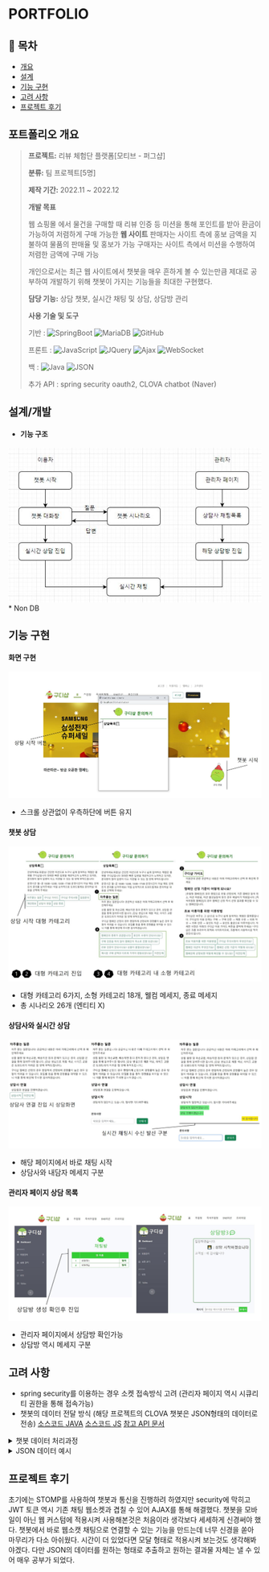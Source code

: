 # PORTFOLIO

## 📗 목차


- [개요](#포트폴리오-개요)
- [설계](#설계/개발)
- [기능 구현](#기능-구현)
- [고려 사항](#고려-사항)
- [프로젝트 후기](#프로젝트-후기)

## **포트폴리오 개요**

> **프로젝트:** 리뷰 체험단 플랫폼[모티브 - 퍼그샵]
>
> **분류:** 팀 프로젝트[5명]
>
> **제작 기간:** 2022.11 ~ 2022.12
>
> **개발 목표** 
>
> 웹 쇼핑몰 에서 물건을 구매할 때 리뷰 인증 등 미션을 통해 포인트를 받아 환금이 가능하여 저렴하게 구매 가능한 **웹 사이트** 
> 판매자는 사이트 측에 홍보 금액을 지불하여 물품의 판매율 및 홍보가 가능
> 구매자는 사이트 측에서 미션을 수행하여 저렴한 금액에 구매 가능
> 
> 개인으로서는 최근 웹 사이트에서 챗봇을 매우 흔하게 볼 수 있는만큼 제대로 공부하여 개발하기 위해
> 챗봇이 가지는 기능들을 최대한 구현했다.
>
> **담당 기능:** 상담 챗봇, 실시간 채팅 및 상담, 상담방 관리
>
> **사용 기술 및 도구** 
> 
> 기반  : ![SpringBoot](https://img.shields.io/badge/SpringBoot-6DB33F?style=flat-square&logo=SpringBoot&logoColor=white) ![MariaDB](https://img.shields.io/badge/MariaDB-003545?style=flat-square&logo=MariaDB&logoColor=white) ![GitHub](https://img.shields.io/badge/GitHub-181717?style=flat-square&logo=GitHub&logoColor=white)
> 
> 프론트 : ![JavaScript](https://img.shields.io/badge/JavaScript-F7DF1E?style=flat-square&logo=JavaScript&logoColor=white) ![JQuery](https://img.shields.io/badge/JQuery-0769AD?style=flat-square&logo=JQuery&logoColor=white) ![Ajax](https://img.shields.io/badge/Ajax-0063CB?style=flat-square&logo=Ajax&logoColor=white) ![WebSocket](https://img.shields.io/badge/WebSocket-FF6A00?style=flat-square&logo=WebSocket&logoColor=white)
>
> 백     : ![Java](https://img.shields.io/badge/Java-007396?style=flat-square&logo=Java&logoColor=white) ![JSON](https://img.shields.io/badge/JSON-000000?style=flat-square&logo=JSON&logoColor=white)
>
>추가 API : spring security oauth2, CLOVA chatbot (Naver)

## **설계/개발**
- #### 기능 구조
<img src=".img/diagram.JPG">
* Non DB

## **기능 구현**

#### 화면 구현

<img src=".img/main1.JPG">

- 스크롤 상관없이 우측하단에 버튼 유지


#### 챗봇 상담

<img src=".img/chatbot1.JPG">

- 대형 카테고리 6가지, 소형 카테고리 18개, 웰컴 메세지, 종료 메세지 
- 총 시나리오 26개 (엔티티 X)


#### 상담사와 실시간 상담

<img src=".img/chat1.JPG">

- 해당 페이지에서 바로 채팅 시작
- 상담사와 내담자 메세지 구분

#### 관리자 페이지 상담 목록

<img src=".img/adminchat1.JPG">

- 관리자 페이지에서 상담방 확인가능
- 상담방 역시 메세지 구분


## **고려 사항**
* spring security를 이용하는 경우 소켓 접속방식 고려
(관리자 페이지 역시 시큐리티 권한을 통해 접속가능)
* 챗봇의 데이터 전달 방식
(해당 프로젝트의 CLOVA 챗봇은 JSON형태의 데이터로 전송)
[소스코드 JAVA](https://github.com/Gobu1/GDShop/blob/Gobu1-readme/src/main/java/com/shop/goodee/chat/MainController.java)
[소스코드 JS](https://github.com/Gobu1/GDShop/blob/Gobu1-readme/src/main/resources/static/js/chat/app.js)
[참고 API 문서](https://api.ncloud-docs.com/docs/ai-application-service-chatbot-chatbot#api-%EC%98%88%EC%A0%9C)
<details markdown="1">
    <summary> 챗봇 데이터 처리과정 </summary>
<div markdown="1">
챗봇 데이터 수신 발신 처리 JAVA

``` Java
//
@RequestMapping("/sendMessage")
@ResponseBody
public String sendMessage(@RequestBody String chatMessage) throws IOException {

    URL url = new URL(apiUrl);
    String message =  getReqMessage(chatMessage);
    String encodeBase64String = makeSignature(message,secretKey);

    //api서버 접속 (서버 -> 서버 통신)		
    HttpURLConnection con = (HttpURLConnection)url.openConnection();
    con.setRequestMethod("POST");
    con.setRequestProperty("Content-Type", "application/json;UTF-8");
    con.setRequestProperty("X-NCP-CHATBOT_SIGNATURE", encodeBase64String);
    con.setDoOutput(true);
    DataOutputStream wr = new DataOutputStream(con.getOutputStream());
        
    wr.write(message.getBytes("UTF-8"));
    wr.flush();
    wr.close();
    int responseCode = con.getResponseCode();
    BufferedReader br;

    if(responseCode==200) { // 정상 호출
        BufferedReader in = new BufferedReader(
            new InputStreamReader(con.getInputStream(), "UTF-8"));
        String decodedString;
        String jsonString  = "";
        while ((decodedString = in.readLine()) != null) {
            jsonString = decodedString;
        }
            
        //받아온 값을 세팅하는 부분
        JSONParser jsonparser = new JSONParser();
        try {
            JSONObject json = (JSONObject)jsonparser.parse(jsonString);
            JSONArray bubblesArray = (JSONArray)json.get("bubbles");
            chatMessage = "";
            log.info("Response JSON => {}", bubblesArray);
            for(int i=0; i<bubblesArray.size(); i++) {
                JSONObject bubbles = (JSONObject)bubblesArray.get(i);
                JSONObject data = (JSONObject)bubbles.get("data");
                String description = "";
                description = (String)data.get("description");
                chatMessage = chatMessage + "|" + description;
            }
        } 
        catch (Exception e) {
            e.printStackTrace();
        }
    in.close();
    }
    else {  // 에러 발생
        chatMessage = con.getResponseMessage();
    }
    return chatMessage;
}

```
데이터 수신 발신 Ajax
```javascript
function commonAjax(url, parameter, type, calbak, contentType) {
    $.ajax({
        url: '/chat' + url,
        data: JSON.stringify(parameter),
        type: type,
        contentType: contentType != null ? contentType : 'application/json; charset=UTF-8',
        success: function (res) {
            calbak(res);
        },
        error: function (err) {
            console.log('error');
            calbak(err);
        }
    });
}
//수신 메세지 처리
function ajaxMessage(message) {
    const messages = message.split(['|']);
    for (let i = 1; i < messages.length; i++) {
        ((x) => {
            setTimeout(() => {
                showMessageRecive(messages[i]); //서버에 메시지 전달 후 리턴받는 메시지
            }, 300 * x);
        })(i);
    }
}

```

</div>

</details>

<details markdown="1">
    <summary> JSON 데이터 예시 </summary>

<div markdown="1">

```

챗봇 메세지 수신 발신시 데이터 예시
발신 시 JSON
{"bubbles":
	[{"data":{"description":"\"자주묻는 질문\""},"type":"text"}],
	"event":"send","version":"v2",
	"userId":"7f2eaf6f-9d7d-4df8-9992-7d9927e6800b",
	"timestamp":1675065382369}

*수신 시 JSON
[{"data":
	{"description":"자주 묻는 질문입니다! 궁금하신 내용은 아래 카테고리에서 선택 후 확인해주세요"},
	"context":[],
	"information":[{"value":"TEXT","key":"chatType"},
	{"value":"TEXT,TEXT,TEXT","key":"chatType"},
	{"value":"entity=자주묻는=자주묻는 질문","key":"tagInfo"},
	{"value":"1.0","key":"score"},
	{"value":"QNA","key":"scenarioName"},
	{"value":"QNA","key":"conversationTypes"},
	{"value":"exactMatch","key":"matchingType"},
	{"value":"SHChat","key":"domainCode"}],
	"type":"text"},
  {"data":
	{"description":"상품 불량 및 파손교환, 배송지연 등의 문제가 있으신 경우, 상담원 연결을 통해 알려주시면 됩니다. (단순 변심으로 제품 색상, 사이즈 교환은 도와드리기 어려운 점 양해 부탁드립니다.)"},
	"information":[{"value":"TEXT","key":"chatType"},
	{"value":"TEXT,TEXT,TEXT","key":"chatType"},
	{"value":"entity=자주묻는=자주묻는 질문","key":"tagInfo"},
	{"value":"1.0","key":"score"},
	{"value":"SHChat","key":"domainCode"}],
	"type":"text"},
  {"data":
	{"description":"구디샵 캠페인 선정의 경우 랜덤하게 선정되며 경쟁률이 높은 경우 당첨이 어려울 수 있습니다. 모집률 등을 통해 경쟁률을 파악할 수 있으니 이를 통해 확인해 주시면 감사하겠습니다."},
	"information":
	[{"value":"TEXT","key":"chatType"},
	{"value":"TEXT,TEXT,TEXT","key":"chatType"},
	{"value":"entity=자주묻는=자주묻는 질문","key":"tagInfo"},
	{"value":"1.0","key":"score"},
	{"value":"endOfBubble","key":"endOfBubble"},
	{"value":"SHChat","key":"domainCode"}],
	"type":"text"}]

```

</div>

</details>

## **프로젝트 후기**
초기에는 STOMP를 사용하여 챗봇과 통신을 진행하려 하였지만 security에 막히고 JWT 토큰 역시 기존 채팅 웹소켓과 겹칠 수 있어 AJAX를 통해 해결했다. 
챗봇을 모바일이 아닌 웹 커스텀에 적용시켜 사용해본것은 처음이라 생각보다 세세하게 신경써야 했다. 챗봇에서 바로 웹소캣 채팅으로 연결할 수 있는 기능을 만드는데 너무 신경을 쏟아 마무리가 다소 아쉬웠다. 시간이 더 있었다면 모달 형태로 적용시켜 보는것도 생각해봐야겠다.
다만 JSON의 데이터를 원하는 형태로 추출하고 원하는 결과물 자체는 낼 수 있어 매우 공부가 되었다.
